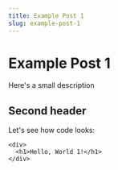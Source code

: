 ```yaml
---
title: Example Post 1
slug: example-post-1
---
```

# Example Post 1
Here's a small description

## Second header
Let's see how code looks:

    <div>
      <h1>Hello, World 1!</h1>
    </div>
